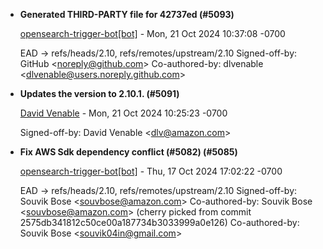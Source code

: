 
* __Generated THIRD-PARTY file for 42737ed (#5093)__

  [opensearch-trigger-bot[bot]](mailto:98922864+opensearch-trigger-bot[bot]@users.noreply.github.com) - Mon, 21 Oct 2024 10:37:08 -0700

  EAD -&gt; refs/heads/2.10, refs/remotes/upstream/2.10
  Signed-off-by: GitHub &lt;noreply@github.com&gt;
  Co-authored-by: dlvenable
  &lt;dlvenable@users.noreply.github.com&gt;

* __Updates the version to 2.10.1. (#5091)__

  [David Venable](mailto:dlv@amazon.com) - Mon, 21 Oct 2024 10:25:23 -0700


    Signed-off-by: David Venable &lt;dlv@amazon.com&gt;

* __Fix AWS Sdk dependency conflict (#5082) (#5085)__

    [opensearch-trigger-bot[bot]](mailto:98922864+opensearch-trigger-bot[bot]@users.noreply.github.com) - Thu, 17 Oct 2024 17:02:22 -0700
    
    EAD -&gt; refs/heads/2.10, refs/remotes/upstream/2.10
    Signed-off-by: Souvik Bose &lt;souvbose@amazon.com&gt;
    Co-authored-by: Souvik Bose
    &lt;souvbose@amazon.com&gt;
    (cherry picked from commit 2575db341812c50ce00a187734b3033999a0e126)
     Co-authored-by: Souvik Bose &lt;souvik04in@gmail.com&gt;


